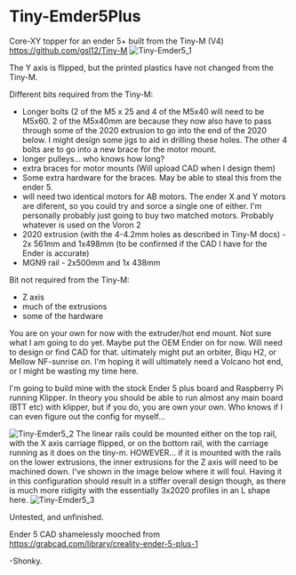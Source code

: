 
# Tiny-Emder5Plus
Core-XY topper for an ender 5+ built from the Tiny-M (V4) https://github.com/gsl12/Tiny-M 
![Tiny-Emder5_1](https://user-images.githubusercontent.com/88253304/128261054-d3563549-79d8-4654-bcef-58df6ae0884f.png)

The Y axis is flipped, but the printed plastics have not changed from the Tiny-M. 

Different bits required from the Tiny-M:
* Longer bolts (2 of the M5 x 25 and 4 of the M5x40 will need to be M5x60. 2 of the M5x40mm are because they now also have to pass through some of the 2020 extrusion to go into the end of the 2020 below. I might design some jigs to aid in drilling these holes. The other 4 bolts are to go into a new brace for the motor mount.
* longer pulleys... who knows how long?
* extra braces for motor mounts (Will upload CAD when I design them)
* Some extra hardware for the braces. May be able to steal this from the ender 5.
* will need two identical motors for AB motors. The ender X and Y motors are diferent, so you could try and sorce a single one of either. I'm personally probably just going to buy two matched motors. Probably whatever is used on the Voron 2
* 2020 extrusion (with the 4-4.2mm holes as described in Tiny-M docs) - 2x 561mm and 1x498mm (to be confirmed if the CAD I have for the Ender is accurate)
* MGN9 rail - 2x500mm and 1x 438mm


Bit not required from the Tiny-M:
* Z axis
* much of the extrusions
* some of the hardware

You are on your own for now with the extruder/hot end mount. Not sure what I am going to do yet. Maybe put the OEM Ender on for now. Will need to design or find CAD for that. ultimately might put an orbiter, Biqu H2, or Mellow NF-sunrise on. I'm hoping it will ultimately need a Volcano hot end, or I might be wasting my time here.


I'm going to build mine with the stock Ender 5 plus board and Raspberry Pi running Klipper. In theory you should be able to run almost any main board (BTT etc) with klipper, but if you do, you are own your own. Who knows if I can even figure out the config for myself... 


![Tiny-Emder5_2](https://user-images.githubusercontent.com/88253304/128361120-4be30d8a-43f2-4d9f-8159-d41705b5a592.png)
The linear rails could be mounted either on the top rail, with the X axis carriage flipped, or on the bottom rail, with the carriage running as it does on the tiny-m. HOWEVER... if it is mounted with the rails on the lower extrusions, the inner extrusions for the Z axis will need to be machined down. I've shown in the image below where it will foul. Having it in this configuration should result in a stiffer overall design though, as there is much more ridigity with the essentially 3x2020 profiles in an L shape here.
![Tiny-Emder5_3](https://user-images.githubusercontent.com/88253304/128361130-9e390330-764f-4885-954e-613fd8093db2.png)

Untested, and unfinished.

Ender 5 CAD shamelessly mooched from https://grabcad.com/library/creality-ender-5-plus-1

-Shonky.
